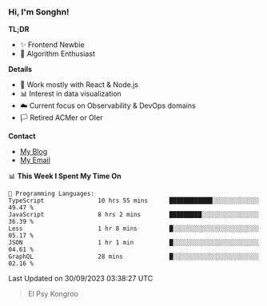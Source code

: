 ### Hi, I'm Songhn!

**TL;DR**

- ✨ Frontend Newbie
- 🎈 Algorithm Enthusiast

**Details**

- 🎯 Work mostly with React & Node.js
- 📊 Interest in data visualization
- ☁️ Current focus on Observability & DevOps domains
- 🏳️ Retired ACMer or OIer

**Contact**
- [My Blog](https://blog.songhn.com)
- [My Email](mailto:songhn233@gmail.com)

<!--START_SECTION:waka-->
📊 **This Week I Spent My Time On** 

```text
💬 Programming Languages: 
TypeScript               10 hrs 55 mins      ████████████░░░░░░░░░░░░░   49.47 % 
JavaScript               8 hrs 2 mins        █████████░░░░░░░░░░░░░░░░   36.39 % 
Less                     1 hr 8 mins         █░░░░░░░░░░░░░░░░░░░░░░░░   05.17 % 
JSON                     1 hr 1 min          █░░░░░░░░░░░░░░░░░░░░░░░░   04.61 % 
GraphQL                  28 mins             █░░░░░░░░░░░░░░░░░░░░░░░░   02.16 % 
```


 Last Updated on 30/09/2023 03:38:27 UTC
<!--END_SECTION:waka-->

> El Psy Kongroo
